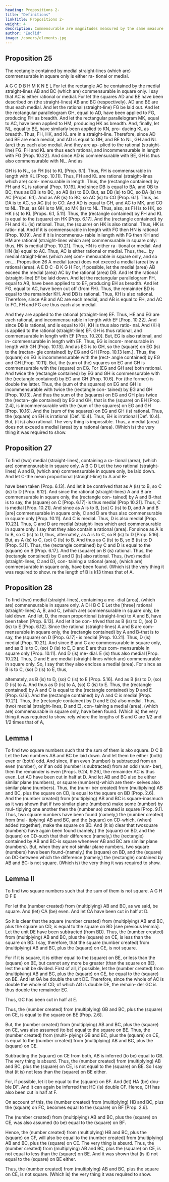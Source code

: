 ```yaml
---
heading: Propositions 2-
title: "Definitions"
linkTitle: Propositions 2-
weight: 4
description: Commensurable are magnitudes measured by the same measure
author: "Euclid"
image: /covers/elements.jpg
---
```



## Proposition 25

The rectangle contained by medial straight-lines (which are) commensurable in square only is either ra- tional or medial.

A
G
C
D
B
H
M
K
N
E
L
For let the rectangle AC be contained by the medial straight-lines AB and BC (which are) commensurable in square only. I say that AC is either rational or medial.
For let the squares AD and BE have been described on (the straight-lines) AB and BC (respectively). AD and BE are thus each medial. And let the rational (straight-line) FG be laid out. And let the rectangular parallelogram GH, equal to AD, have been applied to FG, producing FH as breadth. And let the rectangular parallelogram MK, equal to AC, have been applied to HM, producing HK as breadth. And, finally, let NL, equal to BE, have similarly been applied to KN, pro- ducing KL as breadth. Thus, FH, HK, and KL are in a straight-line. Therefore, since AD and BE are each medial, and AD is equal to GH, and BE to NL, GH and NL (are) thus each also medial. And they are ap- plied to the rational (straight-line) FG. FH and KL are thus each rational, and incommensurable in length with FG [Prop. 10.22]. And since AD is commensurable with BE, GH is thus also commensurable with NL. And as

GH is to NL, so FH (is) to KL [Prop. 6.1]. Thus, FH is commensurable in length with KL [Prop. 10.11]. Thus, FH and KL are rational (straight-lines which are) com- mensurable in length. Thus, the (rectangle contained) by FH and KL is rational [Prop. 10.19]. And since DB is equal to BA, and OB to BC, thus as DB is to BC, so AB (is) to BO. But, as DB (is) to BC, so DA (is) to AC [Props. 6.1]. And as AB (is) to BO, so AC (is) to CO [Prop. 6.1]. Thus, as DA is to AC, so AC (is) to CO. And AD is equal to GH, and AC to MK, and CO to NL. Thus, as GH is to MK, so MK (is) to NL. Thus, also, as FH is to HK, so HK (is) to KL [Props. 6.1, 5.11]. Thus, the (rectangle contained) by FH and KL is equal to the (square) on HK [Prop. 6.17]. And the (rectangle contained) by FH and KL (is) rational. Thus, the (square) on HK is also rational. Thus, HK is ratio- nal. And if it is commensurable in length with FG then HN is rational [Prop. 10.19]. And if it is incommensu- rable in length with FG then KH and HM are rational (straight-lines which are) commensurable in square only: thus, HN is medial [Prop. 10.21]. Thus, HN is either ra- tional or medial. And HN (is) equal to AC. Thus, AC is either rational or medial.
Thus, the... by medial straight-lines (which are) com- mensurable in square only, and so on....
Proposition 26
A medial (area) does not exceed a medial (area) by a rational (area).
A
E
D
C
-B
K
G
H
For, if possible, let the medial (area) AB exceed the medial (area) AC by the rational (area) DB. And let the rational (straight-line) EF be laid down. And let the rectangular parallelogram FH, equal to AB, have been applied to to EF, producing EH as breadth. And let FG, equal to AC, have been cut off (from FH). Thus, the remainder BD is equal to the remainder KH. And DB is rational. Thus, KH is also rational. Therefore, since AB and AC are each medial, and AB is equal to FH, and AC to FG, FH and FG are thus each also medial.


And they are applied to the rational (straight-line) EF. Thus, HE and EG are each rational, and incommensu rable in length with EF [Prop. 10.22]. And since DB is rational, and is equal to KH, KH is thus also ratio- nal. And (KH) is applied to the rational (straight-line) EF. GH is thus rational, and commensurable in length with EF [Prop. 10.20]. But, EG is also rational, and in- commensurable in length with EF. Thus, EG is incom- mensurable in length with GH [Prop. 10.13]. And as EG is to GH, so the (square) on EG (is) to the (rectan- gle contained) by EG and GH [Prop. 10.13 lem.]. Thus, the (square) on EG is incommensurable with the (rect- angle contained) by EG and GH [Prop. 10.11]. But, the (sum of the) squares on EG and GH is commensurable with the (square) on EG. For (EG and GH are) both rational. And twice the (rectangle contained) by EG and GH is commensurable with the (rectangle contained) by EG and GH [Prop. 10.6]. For (the former) is double the latter. Thus, the (sum of the squares) on EG and GH is incommensurable with twice the (rectangle con- tained) by EG and GH [Prop. 10.13]. And thus the sum of the (squares) on EG and GH plus twice the (rectan- gle contained) by EG and GH, that is the (square) on EH [Prop. 2.4], is incommensurable with the (sum of the squares) on EG and GH [Prop. 10.16]. And the (sum of the squares) on EG and GH (is) rational. Thus, the (square) on EH is irrational [Def. 10.4]. Thus, EH is irrational [Def. 10.4]. But, (it is) also rational. The very thing is impossible.
Thus, a medial (area) does not exceed a medial (area) by a rational (area). (Which is) the very thing it was required to show.


## Proposition 27

To find (two) medial (straight-lines), containing a ra- tional (area), (which are) commensurable in square only. A B C D
Let the two rational (straight-lines) A and B, (which are) commensurable in square only, be laid down. And let C-the mean proportional (straight-line) to A and B-

have been taken [Prop. 6.13]. And let it be contrived that as A (is) to B, so C (is) to D [Prop. 6.12].
And since the rational (straight-lines) A and B are commensurable in square only, the (rectangle con- tained) by A and B-that is to say, the (square) on C [Prop. 6.17]-is thus medial [Prop 10.21]. Thus, C is medial [Prop. 10.21]. And since as A is to B, [so] C (is) to D, and A and B [are] commensurable in square only, C and D are thus also commensurable in square only [Prop. 10.11]. And C is medial. Thus, D is also medial [Prop. 10.23]. Thus, C and D are medial (straight-lines which are) commensurable in square only. I say that they also contain a rational (area). For since as A is to B, so C (is) to D, thus, alternately, as A is to C, so B (is) to D [Prop. 5.16]. But, as A (is) to C, (so) C (is) to B. And thus as C (is) to B, so B (is) to D [Prop. 5.11]. Thus, the (rectangle contained) by C and D is equal to the (square) on B [Prop. 6.17]. And the (square) on B (is) rational. Thus, the (rectangle contained) by C and D [is] also rational.
Thus, (two) medial (straight-lines, C and D), con- taining a rational (area), (which are) commensurable in square only, have been found. (Which is) the very thing it was required to show.
re the length of B is k13 times that of A.


## Proposition 28

To find (two) medial (straight-lines), containing a me- dial (area), (which are) commensurable in square only.
A
DH
B
C
E
Let the [three] rational (straight-lines) A, B, and C, (which are) commensurable in square only, be laid down. And let, D, the mean proportional (straight-line) to A and B, have been taken [Prop. 6.13]. And let it be con- trived that as B (is) to C, (so) D (is) to E [Prop. 6.12].
Since the rational (straight-lines) A and B are com- mensurable in square only, the (rectangle contained) by A and B-that is to say, the (square) on D [Prop. 6.17]- is medial [Prop. 10.21]. Thus, D (is) medial [Prop. 10.21]. And since B and C are commensurable in square only, and as B is to C, (so) D (is) to E, D and E are thus com- mensurable in square only [Prop. 10.11]. And D (is) me- dial. E (is) thus also medial [Prop. 10.23]. Thus, D and E are medial (straight-lines which are) commensurable in square only. So, I say that they also enclose a medial (area). For since as B is to C, (so) D (is) to E, thus,



altemately, as B (is) to D, (so) C (is) to E [Prop. 5.16]. And as B (is) to D, (so) D (is) to A. And thus as D (is) to A, (so) C (is) to E. Thus, the (rectangle contained) by A and C is equal to the (rectangle contained) by D and E [Prop. 6.16]. And the (rectangle contained) by A and C is medial [Prop. 10.21]. Thus, the (rectangle contained) by D and E (is) also medial.
Thus, (two) medial (straight-lines, D and E), con- taining a medial (area), (which are) commensurable in square only, have been found. (Which is) the very thing it was required to show.
rely where the lengths of B and C are 1/2 and 1/2 times that of A,

## Lemma I

To find two square numbers such that the sum of them is ako square.
D
C B
Let the two numbers AB and BC be laid down. And let them be either (both) even or (both) odd. And since, if an even (number) is subtracted from an even (number), or if an odd (number is subtracted) from an odd (num- ber), then the remainder is even [Props. 9.24, 9.26], the remainder AC is thus even. Let AC have been cut in half at D. And let AB and BC also be either similar plane (numbers), or square (numbers)-which are them- selves also similar plane (numbers). Thus, the (num- ber created) from (multiplying) AB and BC, plus the square on CD, is equal to the square on BD [Prop. 2.6]. And the (number created) from (multiplying) AB and BC is square-inasmuch as it was shown that if two similar plane (numbers) make some (number) by mul- tiplying one another then the (number so) created is square [Prop. 9.1]. Thus, two square numbers have been found (namely,) the (number created) from (mul- tiplying) AB and BC, and the (square) on CD-which, (when) added (together), make the square on BD.
And (it is) clear that twosquare (numbers) have again been found (namely,) the (square) on BD, and the (square) on CD-such that their difference (namely,) the (rectangle) contained by AB and BC-is square whenever AB and BC are similar plane (numbers). But, when they are not similar plane numbers, two square (numbers) have been found-(namely,) the (square) on BD, and the (square) on DC-between which the difference (namely,) the (rectangle) contained by AB and BC-is not square. (Which is) the very thing it was required to show.



## Lemma II

To find two square numbers such that the sum of them is not square.
A
G
H
D F E


For let the (number created) from (multiplying) AB and BC, as we said, be square. And (let) CA (be) even. And let CA have been cut in half at D. 

So it is clear that the square (number created) from (multiplying) AB and BC, plus the square on CD, is equal to the square on BD [see previous lemma]. Let the unit DE have been subtracted (from BD). Thus, the (number created) from (multiplying) AB and BC, plus the (square) on CE, is less than the square on BD. I say, therefore, that the square (number created) from (multiplying) AB and BC, plus the (square) on CE, is not square.

For if it is square, it is either equal to the (square) on BE, or less than the (square) on BE, but cannot any more be greater (than the square on BE), lest the unit be divided. First of all, if possible, let the (number created) from (multiplying) AB and BC, plus the (square) on CE, be equal to the (square) on BE. And let GA be double the unit DE. Therefore, since the whole of AC is double the whole of CD, of which AG is double DE, the remain- der GC is thus double the remainder EC. 

Thus, GC has been cut in half at E. 

Thus, the (number created) from (multiplying) GB and BC, plus the (square) on CE, is equal to the square on BE [Prop. 2.6]. 

But, the (number created) from (multiplying) AB and BC, plus the (square) on CE, was also assumed (to be) equal to the square on BE. Thus, the (number created) from (multi- plying) GB and BC, plus the (square) on CE, is equal to the (number created) from (multiplying) AB and BC, plus the (square) on CE.

Subtracting the (square) on CE from both, AB is inferred (to be) equal to GB. The very thing is absurd. Thus, the (number created) from (multiplying) AB and BC, plus the (square) on CE, is not equal to the (square) on BE. So I say that (it is) not less than the (square) on BE either.

For, if possible, let it be equal to the (square) on BF. And (let) HA (be) dou- ble DF. And it can again be inferred that HC (is) double CF. Hence, CH has also been cut in half at F. 

On account of this, the (number created) from (multiplying) HB and BC, plus the (square) on FC, becomes equal to the (square) on BF [Prop. 2.6].

The (number created) from (multiplying) AB and BC, plus the (square) on CE, was also assumed (to be) equal to the (square) on BF. 

Hence, the (number created) from (multiplying) HB and BC, plus the (square) on CF, will also be equal to the (number created) from (multiplying) AB and BC, plus the (square) on CE. The very thing is absurd. Thus,
the (number created) from (multiplying) AB and BC,
plus the (square) on CE, is not equal to less than the
(square) on BE. And it was shown that (is it) not equal
to the (square) on BE either. 

Thus, the (number created) from (multiplying) AB and BC, plus the square on CE, is not square. (Which is) the very thing it was required to show.

